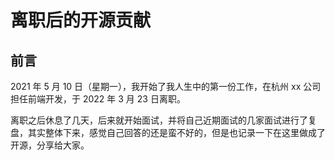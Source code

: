 # 离职后的开源贡献

## 前言

2021 年 5 月 10 日（星期一），我开始了我人生中的第一份工作，在杭州 xx 公司担任前端开发，于 2022 年 3 月 23 日离职。

离职之后休息了几天，后来就开始面试，并将自己近期面试的几家面试进行了复盘，其实整体下来，感觉自己回答的还是蛮不好的，但是也记录一下在这里做成了开源，分享给大家。

## 
